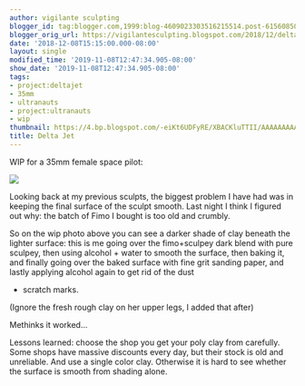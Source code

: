 ```yaml
---
author: vigilante sculpting
blogger_id: tag:blogger.com,1999:blog-4609023303516215514.post-6156085025969335558
blogger_orig_url: https://vigilantesculpting.blogspot.com/2018/12/delta-jet.html
date: '2018-12-08T15:15:00.000-08:00'
layout: single
modified_time: '2019-11-08T12:47:34.905-08:00'
show_date: '2019-11-08T12:47:34.905-08:00'
tags:
- project:deltajet
- 35mm
- ultranauts
- project:ultranauts
- wip
thumbnail: https://4.bp.blogspot.com/-eiKt6UDFyRE/XBACKluTTII/AAAAAAAAAG4/Z4C6nTum1mY1O4C6e6c2YISq0LZ5dGnwgCLcBGAs/s320-c/IMG_5963.JPG
title: Delta Jet
---
```

WIP for a 35mm female space pilot:  
  

![](https://4.bp.blogspot.com/-eiKt6UDFyRE/XBACKluTTII/AAAAAAAAAG4/Z4C6nTum1mY1O4C6e6c2YISq0LZ5dGnwgCLcBGAs/s1600/IMG_5963.JPG)

  
Looking back at my previous sculpts, the biggest problem I have had was
in keeping the final surface of the sculpt smooth. Last night I think I
figured out why: the batch of Fimo I bought is too old and crumbly.  
  
So on the wip photo above you can see a darker shade of clay beneath the
lighter surface: this is me going over the fimo+sculpey dark blend with
pure sculpey, then using alcohol + water to smooth the surface, then
baking it, and finally going over the baked surface with fine grit
sanding paper, and lastly applying alcohol again to get rid of the dust
+ scratch marks.  
  
(Ignore the fresh rough clay on her upper legs, I added that after)  
  
Methinks it worked...  
  
Lessons learned: choose the shop you get your poly clay from carefully.
Some shops have massive discounts every day, but their stock is old and
unreliable. And use a single color clay. Otherwise it is hard to see
whether the surface is smooth from shading alone.
